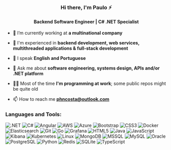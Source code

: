 <h3 align="center">Hi there, I'm Paulo ⚡</h3>
<h4 align="center">Backend Software Engineer | C# .NET Specialist</h4>

- 🔭 I’m currently working at **a multinational company**

- 📄 I'm experienced in **backend development, web services, multithreaded applications & full-stack development**

- 🌱 I speak **English and Portuguese**

- 💬 Ask me about **software engineering, systems design, APIs and/or .NET platform**

- 👨‍💻 Most of the time **I'm programming at work**; some public repos might be quite old

- 📫 How to reach me **phncosta@outlook.com**
  
<h3 align="left">Languages and Tools:</h3>
<p> 

![.NET](https://img.shields.io/badge/.NET-512BD4?style=for-the-flat&logo=dotnet&logoColor=white)
![C#](https://img.shields.io/badge/C%23-239120?style=for-the-flat&logo=csharp&logoColor=white)
![Angular](https://img.shields.io/badge/Angular-DD0031?style=for-the-flat&logo=angular&logoColor=white)
![AWS](https://img.shields.io/badge/AWS-232F3E?style=for-the-flat&logo=amazonaws&logoColor=white)
![Azure](https://img.shields.io/badge/Azure-0078D4?style=for-the-flat&logo=microsoftazure&logoColor=white)
![Bootstrap](https://img.shields.io/badge/Bootstrap-563D7C?style=for-the-flat&logo=bootstrap&logoColor=white)
![CSS3](https://img.shields.io/badge/CSS3-1572B6?style=for-the-flat&logo=css3&logoColor=white)
![Docker](https://img.shields.io/badge/Docker-2496ED?style=for-the-flat&logo=docker&logoColor=white)
![Elasticsearch](https://img.shields.io/badge/Elasticsearch-005571?style=for-the-flat&logo=elasticsearch&logoColor=white)
![Git](https://img.shields.io/badge/Git-F05032?style=for-the-flat&logo=git&logoColor=white)
![Go](https://img.shields.io/badge/Go-00ADD8?style=for-the-flat&logo=go&logoColor=white)
![Grafana](https://img.shields.io/badge/Grafana-F46800?style=for-the-flat&logo=grafana&logoColor=white)
![HTML5](https://img.shields.io/badge/HTML5-E34F26?style=for-the-flat&logo=html5&logoColor=white)
![Java](https://img.shields.io/badge/Java-007396?style=for-the-flat&logo=java&logoColor=white)
![JavaScript](https://img.shields.io/badge/JavaScript-F7DF1E?style=for-the-flat&logo=javascript&logoColor=black)
![Kibana](https://img.shields.io/badge/Kibana-005571?style=for-the-flat&logo=kibana&logoColor=white)
![Kubernetes](https://img.shields.io/badge/Kubernetes-326CE5?style=for-the-flat&logo=kubernetes&logoColor=white)
![Linux](https://img.shields.io/badge/Linux-FCC624?style=for-the-flat&logo=linux&logoColor=black)
![MongoDB](https://img.shields.io/badge/MongoDB-47A248?style=for-the-flat&logo=mongodb&logoColor=white)
![MSSQL](https://img.shields.io/badge/Microsoft_SQL_Server-CC2927?style=for-the-flat&logo=microsoftsqlserver&logoColor=white)
![MySQL](https://img.shields.io/badge/MySQL-4479A1?style=for-the-flat&logo=mysql&logoColor=white)
![Oracle](https://img.shields.io/badge/Oracle-F80000?style=for-the-flat&logo=oracle&logoColor=white)
![PostgreSQL](https://img.shields.io/badge/PostgreSQL-336791?style=for-the-flat&logo=postgresql&logoColor=white)
![Python](https://img.shields.io/badge/Python-3776AB?style=for-the-flat&logo=python&logoColor=white)
![Redis](https://img.shields.io/badge/Redis-DC382D?style=for-the-flat&logo=redis&logoColor=white)
![SQLite](https://img.shields.io/badge/SQLite-003B57?style=for-the-flat&logo=sqlite&logoColor=white)
![TypeScript](https://img.shields.io/badge/TypeScript-3178C6?style=for-the-flat&logo=typescript&logoColor=white)

</p>

<!-- Let me help you, if you need something similar :)
Check out: https://rahuldkjain.github.io/gh-profile-readme-generator/ -->
